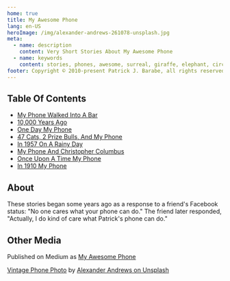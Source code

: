 ```yaml
---
home: true
title: My Awesome Phone
lang: en-US
heroImage: /img/alexander-andrews-261078-unsplash.jpg
meta:
  - name: description
    content: Very Short Stories About My Awesome Phone
  - name: keywords
    content: stories, phones, awesome, surreal, giraffe, elephant, circus, hawaiian shirts, wolves, aliens, spaghetti, Fidel Castro, Christopher Columbus, Mexican Revolution, time travel, dwarf
footer: Copyright © 2010-present Patrick J. Barabe, all rights reserved
---
```


## Table Of Contents
 - [My Phone Walked Into A Bar](./2010-09-23_my-phone-walked-into-a-bar.md)
 - [10,000 Years Ago](./2010-09-24_10000-years-ago.md)
 - [One Day My Phone](./2010-09-25_one-day-my-phone.md)
 - [47 Cats, 2 Prize Bulls, And My Phone](./2010-09-26_47-cats-2-prize-bulls.md)
 - [In 1957 On A Rainy Day](./2010-09-27_in-1957-on-a-rainy-day.md)
 - [My Phone And Christopher Columbus](./2010-10-11_my-phone-and-christopher-columbus.md)
 - [Once Upon A Time My Phone](./2010-10-29_once-upon-a-time-my-phone.md)
 - [In 1910 My Phone](./2011-07-16_in-1910-my-phone.md)

## About

These stories began some years ago as a response to a friend's Facebook status: "No one cares what your phone can do." The friend later responded, "Actually, I do kind of care what Patrick's phone can do."

## Other Media

Published on Medium as [My Awesome Phone](https://medium.com/series/my-awesome-phone-5197c15a0137)

[Vintage Phone Photo](https://unsplash.com/photos/HgUDpaGPTEA?utm_source=unsplash&utm_medium=referral&utm_content=creditCopyText) by [Alexander Andrews on Unsplash](https://unsplash.com/@alex_andrews?utm_medium=referral&amp;utm_campaign=photographer-credit&amp;utm_content=creditBadge)
